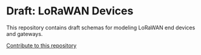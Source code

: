 # Draft: LoRaWAN Devices

This repository contains draft schemas for modeling LoRaWAN end devices and gateways.

[Contribute to this repository](./CONTRIBUTING.md)
